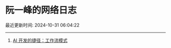 # 阮一峰的网络日志

最近更新时间: 2024-10-31 06:04:22

--- 
1. [AI 开发的捷径：工作流模式](http://www.ruanyifeng.com/blog/2024/10/coze.html) 
